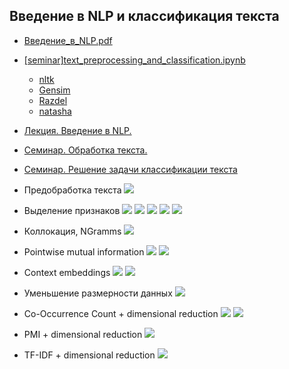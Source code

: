 ## Введение в NLP и классификация текста

- [Введение_в_NLP.pdf](Введение_в_NLP.pdf)
- [[seminar]text_preprocessing_and_classification.ipynb]([seminar]text_preprocessing_and_classification.ipynb)
    - [nltk](https://www.nltk.org/)
    - [Gensim](https://radimrehurek.com/gensim/)
    - [Razdel](https://natasha.github.io/razdel/)
    - [natasha](https://natasha.github.io/)


- [Лекция. Введение в NLP.](https://www.youtube.com/watch?v=d0oV1MZ_KdE&ab_channel=DeepLearningSchool)
- [Семинар. Обработка текста.](https://www.youtube.com/watch?v=Aa-p8ddbxpQ)
- [Семинар. Решение задачи классификации текста](https://www.youtube.com/watch?v=ltyWeIPrAVA)


- Предобработка текста
  ![](../for_readme/02_Введение_в_NLP_и_классификация_текста/1.png)
- Выделение признаков
  ![](../for_readme/02_Введение_в_NLP_и_классификация_текста/2.png)
  ![](../for_readme/02_Введение_в_NLP_и_классификация_текста/3.png)
  ![](../for_readme/02_Введение_в_NLP_и_классификация_текста/4.png)
  ![](../for_readme/02_Введение_в_NLP_и_классификация_текста/4_1.png)
  ![](../for_readme/02_Введение_в_NLP_и_классификация_текста/5.png)
- Коллокация, NGramms
  ![](../for_readme/02_Введение_в_NLP_и_классификация_текста/6.png)
- Pointwise mutual information
  ![](../for_readme/02_Введение_в_NLP_и_классификация_текста/7.png)
  ![](../for_readme/02_Введение_в_NLP_и_классификация_текста/7_1.png)
- Context embeddings
  ![](../for_readme/02_Введение_в_NLP_и_классификация_текста/8.png)
  ![](../for_readme/02_Введение_в_NLP_и_классификация_текста/8_1.png)
- Уменьшение размерности данных
  ![](../for_readme/02_Введение_в_NLP_и_классификация_текста/9.png)
- Co-Occurrence Count + dimensional reduction
  ![](../for_readme/02_Введение_в_NLP_и_классификация_текста/10_1.png)
  ![](../for_readme/02_Введение_в_NLP_и_классификация_текста/10.png)
- PMI + dimensional reduction
  ![](../for_readme/02_Введение_в_NLP_и_классификация_текста/11.png)
- TF-IDF + dimensional reduction
  ![](../for_readme/02_Введение_в_NLP_и_классификация_текста/12.png)